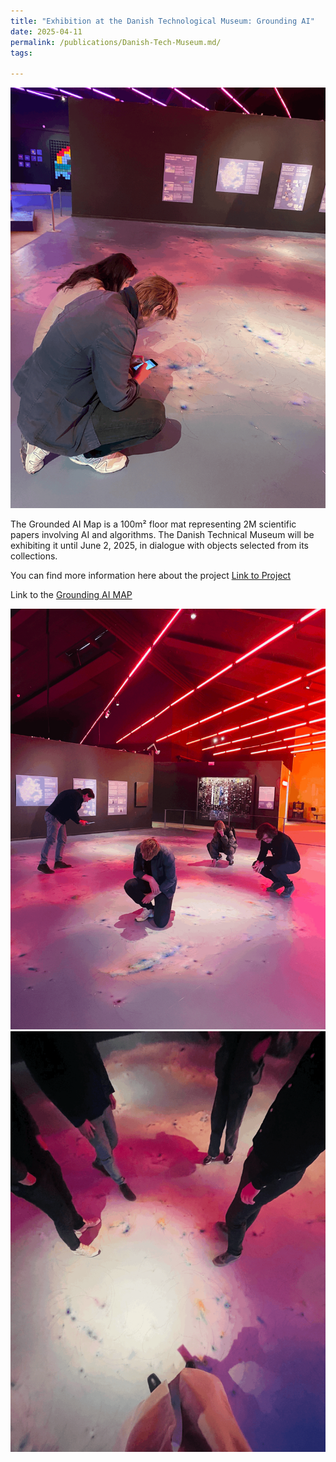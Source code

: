 ```yaml
---
title: "Exhibition at the Danish Technological Museum: Grounding AI"
date: 2025-04-11
permalink: /publications/Danish-Tech-Museum.md/
tags:

---
```

![Grounding-AI-1](/images/map1.gif)

The Grounded AI Map is a 100m² floor mat representing 2M scientific papers involving AI and algorithms. The Danish Technical Museum will be exhibiting it until June 2, 2025, in dialogue with objects selected from its collections.

You can find more information here about the project [Link to Project](https://grounding-ai.github.io/web-application/#/about/project)

Link to the [Grounding AI MAP](https://grounding-ai.github.io/web-application/#/map)

![Grounding-AI-1](/images/map2.gif)
![Grounding-AI-1](/images/map3.gif)







